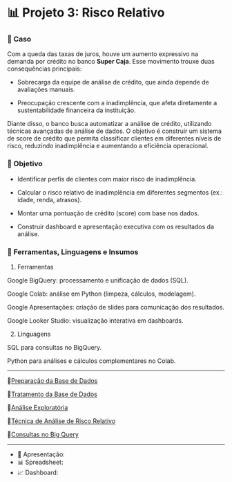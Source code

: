 # 📊 Projeto 3: Risco Relativo

### 🔷 Caso

Com a queda das taxas de juros, houve um aumento expressivo na demanda por crédito no banco **Super Caja**. Esse movimento trouxe duas consequências principais:

- Sobrecarga da equipe de análise de crédito, que ainda depende de avaliações manuais.

- Preocupação crescente com a inadimplência, que afeta diretamente a sustentabilidade financeira da instituição.

Diante disso, o banco busca automatizar a análise de crédito, utilizando técnicas avançadas de análise de dados. O objetivo é construir um sistema de score de crédito que permita classificar clientes em diferentes níveis de risco, reduzindo inadimplência e aumentando a eficiência operacional.

### 🔷 Objetivo

- Identificar perfis de clientes com maior risco de inadimplência.

- Calcular o risco relativo de inadimplência em diferentes segmentos (ex.: idade, renda, atrasos).

- Montar uma pontuação de crédito (score) com base nos dados.

- Construir dashboard e apresentação executiva com os resultados da análise.

### 🔷 Ferramentas, Linguagens e Insumos

1. Ferramentas

Google BigQuery: processamento e unificação de dados (SQL).

Google Colab: análise em Python (limpeza, cálculos, modelagem).

Google Apresentações: criação de slides para comunicação dos resultados.

Google Looker Studio: visualização interativa em dashboards.

2. Linguagens

SQL para consultas no BigQuery.

Python para análises e cálculos complementares no Colab.

---

📌[Preparação da Base de Dados](https://github.com/tha-lira/projeto_03-laboratoria-/blob/main/analiseBase.md)

📌[Tratamento da Base de Dados](https://github.com/tha-lira/projeto_03-laboratoria-/blob/main/tratamentoBase.md)

📌[Análise Exploratória](https://github.com/tha-lira/projeto_03-laboratoria-/blob/main/analiseExploratoria.md)

📌[Técnica de Análise de Risco Relativo](https://github.com/tha-lira/projeto_03-laboratoria-/blob/main/analiseRiscoRelativo.md)

📌[Consultas no Big Query](https://github.com/tha-lira/projeto_03-laboratoria-/blob/main/consultasBigQuery.md)

---

- 🎥 Apresentação:
- 📊 Spreadsheet: 
- 📈 Dashboard:

